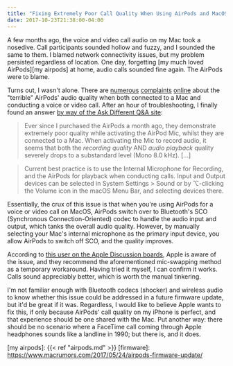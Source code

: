 ```yaml
---
title: "Fixing Extremely Poor Call Quality When Using AirPods and MacOS"
date: 2017-10-23T21:38:00-04:00
---
```


A few months ago, the voice and video call audio on my Mac took a nosedive. Call participants sounded hollow and fuzzy, and I sounded the same to them. I blamed network connectivity issues, but my problem persisted regardless of location. One day, forgetting [my much loved AirPods][my airpods] at home, audio calls sounded fine again. The AirPods were to blame. 

Turns out, I wasn't alone. There are [numerous][ex1] [complaints][ex2] [online][ex3] about the "terrible" AirPods' audio quality when both connected to a Mac and conducting a voice or video call. After an hour of troubleshooting, I finally found an answer [by way of the Ask Different Q&A site][se]: 

> Ever since I purchased the AirPods a month ago, they demonstrate extremely poor quality while activating the AirPod Mic, whilst they are connected to a Mac. When activating the Mic to record audio, it seems that both the _recording quality_ AND _audio playback_ quality severely drops to a substandard level (Mono 8.0 kHz). [...]

> Current best practice is to use the Internal Microphone for Recording, and the AirPods for playback when conducting calls. Input and Output devices can be selected in System Settings > Sound or by ⌥-clicking the Volume icon in the macOS Menu Bar, and selecting devices there.

Essentially, the crux of this issue is that when you're using AirPods for a voice or video call on MacOS, AirPods switch over to Bluetooth's SCO (Synchronous Connection-Oriented) codec to handle the audio input and output, which tanks the overall audio quality. However, by manually selecting your Mac's internal microphone as the primary input device, you allow AirPods to switch off SCO, and the quality improves. 

According to [this user on the Apple Discussion boards][apple], Apple is aware of the issue, and they recommend the aforementioned mic-swapping method as a temporary workaround. Having tried it myself, I can confirm it works. Calls sound appreciably better, which is worth the manual tinkering. 

I'm not familiar enough with Bluetooth codecs (shocker) and wireless audio to know whether this issue could be addressed in a  future firmware update, but it'd be great if it was. Regardless, I would like to believe Apple wants to fix this, if only because AirPods' call quality on my iPhone is perfect, and that experience should be one shared with the Mac. Put another way: there should be no scenario where a FaceTime call coming through Apple headphones sounds like a landline in 1990; but there is, and it does. 

[ex1]: https://origin-discussions-us.apple.com/thread/7842000
[ex2]: https://productforums.google.com/forum/#!topic/hangouts/qpzl6ar_-qI;context-place=topicsearchin/hangouts/category$3Ai-found-a-bug%7Csort:relevance%7Cspell:false
[ex3]: https://twitter.com/chrismaddern/status/850464518962413568

[se]: https://apple.stackexchange.com/questions/282705/airpods-extremely-poor-mic-quality-on-mac

[apple]: https://discussions.apple.com/message/31255072#31255072
[my airpods]: {{< ref "airpods.md" >}}
[firmware]: https://www.macrumors.com/2017/05/24/airpods-firmware-update/